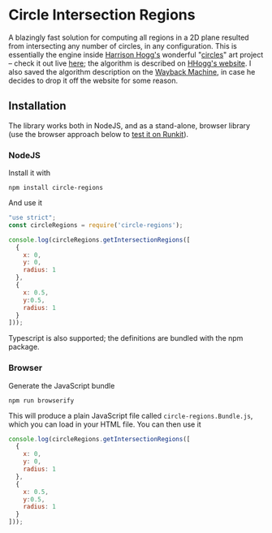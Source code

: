 # Circle Intersection Regions
A blazingly fast solution for computing all regions in a 2D plane resulted from intersecting any number of circles, in any configuration.
This is essentially the engine inside [Harrison Hogg's](http://hogg.io/) wonderful "[circles](https://github.com/HHogg/circles)" art project – check it out live [here](https://circles.hogg.io/); the algorithm is described on [HHogg's website](https://hogg.io/writings/circle-intersections).
I also saved the algorithm description on the [Wayback Machine](https://web.archive.org/web/20200930112821/https://hogg.io/writings/circle-intersections), in case he decides to drop it off the website for some reason.

## Installation
The library works both in NodeJS, and as a stand-alone, browser library (use the browser approach below to [test it on Runkit](https://npm.runkit.com/circle-regions)).

### NodeJS
Install it with

```shell
npm install circle-regions
```

And use it

```javascript
"use strict";
const circleRegions = require('circle-regions');

console.log(circleRegions.getIntersectionRegions([
  {
    x: 0,
    y: 0,
    radius: 1
  },
  {
    x: 0.5,
    y:0.5,
    radius: 1
  }
]));
```

Typescript is also supported; the definitions are bundled with the npm package.

### Browser
Generate the JavaScript bundle

```shell
npm run browserify
```

This will produce a plain JavaScript file called `circle-regions.Bundle.js`, which you can load in your HTML file. You can then use it

```javascript
console.log(circleRegions.getIntersectionRegions([
  {
    x: 0,
    y: 0,
    radius: 1
  },
  {
    x: 0.5,
    y:0.5,
    radius: 1
  }
]));
```
